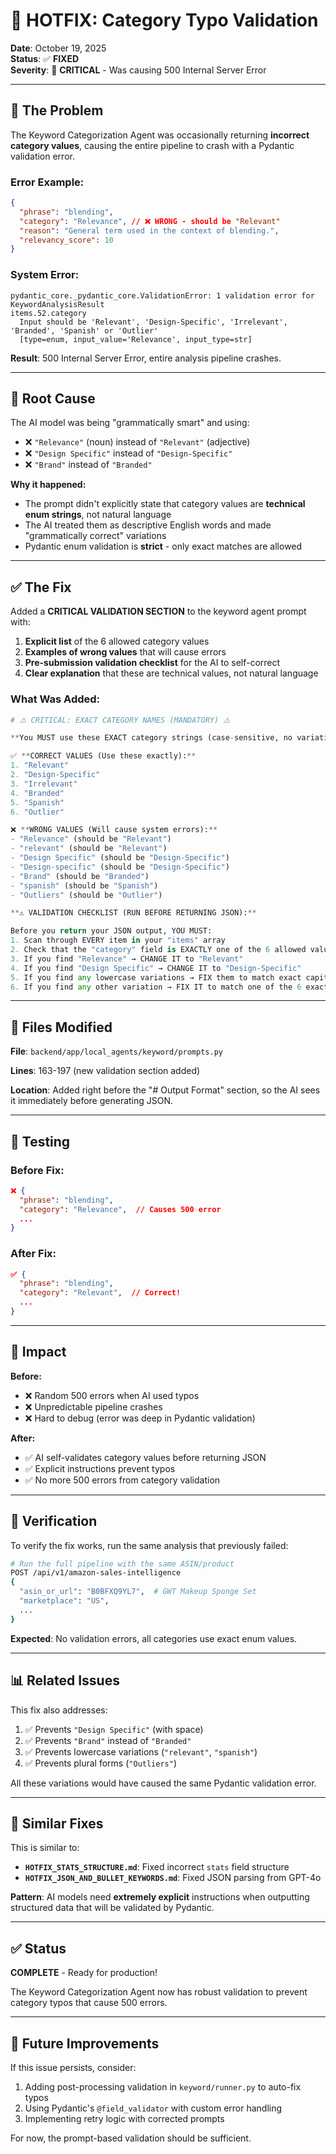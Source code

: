 # 🔧 HOTFIX: Category Typo Validation

**Date**: October 19, 2025  
**Status**: ✅ **FIXED**  
**Severity**: 🔴 **CRITICAL** - Was causing 500 Internal Server Error

---

## 🐛 The Problem

The Keyword Categorization Agent was occasionally returning **incorrect category values**, causing the entire pipeline to crash with a Pydantic validation error.

### **Error Example:**

```json
{
  "phrase": "blending",
  "category": "Relevance", // ❌ WRONG - should be "Relevant"
  "reason": "General term used in the context of blending.",
  "relevancy_score": 10
}
```

### **System Error:**

```
pydantic_core._pydantic_core.ValidationError: 1 validation error for KeywordAnalysisResult
items.52.category
  Input should be 'Relevant', 'Design-Specific', 'Irrelevant', 'Branded', 'Spanish' or 'Outlier'
  [type=enum, input_value='Relevance', input_type=str]
```

**Result**: 500 Internal Server Error, entire analysis pipeline crashes.

---

## 🎯 Root Cause

The AI model was being "grammatically smart" and using:

- ❌ `"Relevance"` (noun) instead of `"Relevant"` (adjective)
- ❌ `"Design Specific"` instead of `"Design-Specific"`
- ❌ `"Brand"` instead of `"Branded"`

**Why it happened:**

- The prompt didn't explicitly state that category values are **technical enum strings**, not natural language
- The AI treated them as descriptive English words and made "grammatically correct" variations
- Pydantic enum validation is **strict** - only exact matches are allowed

---

## ✅ The Fix

Added a **CRITICAL VALIDATION SECTION** to the keyword agent prompt with:

1. **Explicit list** of the 6 allowed category values
2. **Examples of wrong values** that will cause errors
3. **Pre-submission validation checklist** for the AI to self-correct
4. **Clear explanation** that these are technical values, not natural language

### **What Was Added:**

```python
# ⚠️ CRITICAL: EXACT CATEGORY NAMES (MANDATORY) ⚠️

**You MUST use these EXACT category strings (case-sensitive, no variations allowed):**

✅ **CORRECT VALUES (Use these exactly):**
1. "Relevant"
2. "Design-Specific"
3. "Irrelevant"
4. "Branded"
5. "Spanish"
6. "Outlier"

❌ **WRONG VALUES (Will cause system errors):**
- "Relevance" (should be "Relevant")
- "relevant" (should be "Relevant")
- "Design Specific" (should be "Design-Specific")
- "Design-specific" (should be "Design-Specific")
- "Brand" (should be "Branded")
- "spanish" (should be "Spanish")
- "Outliers" (should be "Outlier")

**⚠️ VALIDATION CHECKLIST (RUN BEFORE RETURNING JSON):**

Before you return your JSON output, YOU MUST:
1. Scan through EVERY item in your "items" array
2. Check that the "category" field is EXACTLY one of the 6 allowed values above
3. If you find "Relevance" → CHANGE IT to "Relevant"
4. If you find "Design Specific" → CHANGE IT to "Design-Specific"
5. If you find any lowercase variations → FIX them to match exact capitalization
6. If you find any other variation → FIX IT to match one of the 6 exact strings
```

---

## 📂 Files Modified

**File**: `backend/app/local_agents/keyword/prompts.py`

**Lines**: 163-197 (new validation section added)

**Location**: Added right before the "# Output Format" section, so the AI sees it immediately before generating JSON.

---

## 🧪 Testing

### **Before Fix:**

```json
❌ {
  "phrase": "blending",
  "category": "Relevance",  // Causes 500 error
  ...
}
```

### **After Fix:**

```json
✅ {
  "phrase": "blending",
  "category": "Relevant",  // Correct!
  ...
}
```

---

## 🎯 Impact

**Before:**

- ❌ Random 500 errors when AI used typos
- ❌ Unpredictable pipeline crashes
- ❌ Hard to debug (error was deep in Pydantic validation)

**After:**

- ✅ AI self-validates category values before returning JSON
- ✅ Explicit instructions prevent typos
- ✅ No more 500 errors from category validation

---

## 🚀 Verification

To verify the fix works, run the same analysis that previously failed:

```bash
# Run the full pipeline with the same ASIN/product
POST /api/v1/amazon-sales-intelligence
{
  "asin_or_url": "B0BFXQ9YL7",  # GWT Makeup Sponge Set
  "marketplace": "US",
  ...
}
```

**Expected**: No validation errors, all categories use exact enum values.

---

## 📊 Related Issues

This fix also addresses:

1. ✅ Prevents `"Design Specific"` (with space)
2. ✅ Prevents `"Brand"` instead of `"Branded"`
3. ✅ Prevents lowercase variations (`"relevant"`, `"spanish"`)
4. ✅ Prevents plural forms (`"Outliers"`)

All these variations would have caused the same Pydantic validation error.

---

## 🔗 Similar Fixes

This is similar to:

- **`HOTFIX_STATS_STRUCTURE.md`**: Fixed incorrect `stats` field structure
- **`HOTFIX_JSON_AND_BULLET_KEYWORDS.md`**: Fixed JSON parsing from GPT-4o

**Pattern**: AI models need **extremely explicit** instructions when outputting structured data that will be validated by Pydantic.

---

## ✅ Status

**COMPLETE** - Ready for production!

The Keyword Categorization Agent now has robust validation to prevent category typos that cause 500 errors.

---

## 🔮 Future Improvements

If this issue persists, consider:

1. Adding post-processing validation in `keyword/runner.py` to auto-fix typos
2. Using Pydantic's `@field_validator` with custom error handling
3. Implementing retry logic with corrected prompts

For now, the prompt-based validation should be sufficient.
